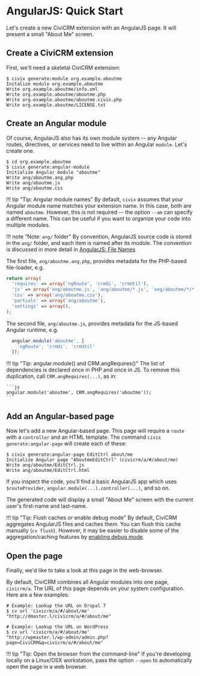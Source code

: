 # AngularJS: Quick Start

Let's create a new CiviCRM extension with an AngularJS page. It will present
a small "About Me" screen.

## Create a CiviCRM extension

First, we'll need a skeletal CiviCRM extension:

```
$ civix generate:module org.example.aboutme
Initalize module org.example.aboutme
Write org.example.aboutme/info.xml
Write org.example.aboutme/aboutme.php
Write org.example.aboutme/aboutme.civix.php
Write org.example.aboutme/LICENSE.txt
```

## Create an Angular module

Of course, AngularJS also has its own module system -- any Angular routes,
directives, or services need to live within an Angular `module`.  Let's
create one.

```
$ cd org.example.aboutme
$ civix generate:angular-module
Initialize Angular module "aboutme"
Write ang/aboutme.ang.php
Write ang/aboutme.js
Write ang/aboutme.css
```

!!! tip "Tip: Angular module names"
    By default, `civix` assumes that your Angular module name matches your
    extension name.  In this case, both are named `aboutme`.  However, this
    is not required -- the option `--am` can specify a different name.  This
    can be useful if you want to organize your code into multiple modules.

!!! note "Note: `ang/` folder"
    By convention, AngularJS source code is stored in the `ang/` folder, and
    each item is named after its module.  The convention is discussed in
    more detail in [AngularJS: File Names](/framework/angular/files.md)

The first file, `ang/aboutme.ang.php`, provides metadata for the PHP-based
file-loader, e.g.

```php
return array(
  'requires' => array('ngRoute', 'crmUi', 'crmUtil'),
  'js' => array('ang/aboutme.js', 'ang/aboutme/*.js', 'ang/aboutme/*/*.js'),
  'css' => array('ang/aboutme.css'),
  'partials' => array('ang/aboutme'),
  'settings' => array(),
);
```

The second file, `ang/aboutme.js`, provides metadata for the JS-based
Angular runtime, e.g.

```js
  angular.module('aboutme', [
    'ngRoute', 'crmUi', 'crmUtil'
  ]);
```

!!! tip "Tip: angular.module() and CRM.angRequires()"
    The list of dependencies is declared once in PHP and once in JS.  To
    remove this duplication, call `CRM.angRequires(...)`, as in:

    ```js
    angular.module('aboutme', CRM.angRequires('aboutme'));
    ```


## Add an Angular-based page

Now let's add a new Angular-based page.  This page will require a `route`
with a `controller` and an HTML template.  The command
`civix generate:angular-page` will create each of these:

```
$ civix generate:angular-page EditCtrl about/me
Initialize Angular page "AboutmeEditCtrl" (civicrm/a/#/about/me)
Write ang/aboutme/EditCtrl.js
Write ang/aboutme/EditCtrl.html
```

If you inspect the code, you'll find a basic AngularJS app which uses
`$routeProvider`, `angular.module(...).controller(...)`, and so on.

The generated code will display a small "About Me" screen with the current
user's first-name and last-name.

!!! tip "Tip: Flush caches _or_ enable debug mode"
    By default, CiviCRM aggregates AngularJS files and caches them.  You can
    flush this cache manually (`cv flush`).  However, it may be easier to
    disable some of the aggregation/caching features by [enabling debug
    mode](/dev-tools/debugging.md).

## Open the page

Finally, we'd like to take a look at this page in the web-browser.

By default, CiviCRM combines all Angular modules into one page, `civicrm/a`.
The URL of this page depends on your system configuration.  Here are a few
examples:

```
# Example: Lookup the URL on Drupal 7
$ cv url 'civicrm/a/#/about/me'
"http://dmaster.l/civicrm/a/#/about/me"

# Example: Lookup the URL on WordPress
$ cv url 'civicrm/a/#/about/me'
"http://wpmaster.l/wp-admin/admin.php?page=CiviCRM&q=civicrm/a/#/about/me"
```

!!! tip "Tip: Open the browser from the command-line"
    If you're developing locally on a Linux/OSX workstation, pass the
    option `--open` to automatically open the page in a web browser.
